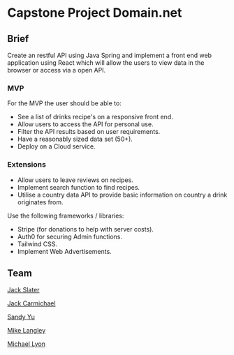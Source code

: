 # Capstone Project Domain.net 
## Brief
Create an restful API using Java Spring and implement a front end web application using React which will allow the users to view data in the browser or access via a open API.
### MVP
For the MVP the user should be able to:
- See a list of drinks recipe's on a responsive front end.
- Allow users to access the API for personal use.
- Filter the API results based on user requirements.
- Have a reasonably sized data set (50+).
- Deploy on a Cloud service.
### Extensions
- Allow users to leave reviews on recipes.
- Implement search function to find recipes.
- Utilise a country data API to provide basic information on country a drink originates from.

Use the following frameworks / libraries:
- Stripe (for donations to help with server costs).
- Auth0 for securing Admin functions.
- Tailwind CSS.
- Implement Web Advertisements.

## Team

[Jack Slater](https://www.linkedin.com/in/j-slater99/)

[Jack Carmichael](https://www.linkedin.com/in/jackcarmichael/)

[Sandy Yu](https://www.linkedin.com/in/sandyysh221/)

[Mike Langley](https://www.linkedin.com/in/mike-langley-641713246/)

[Michael Lyon](https://www.linkedin.com/in/michaellyon19994/)
